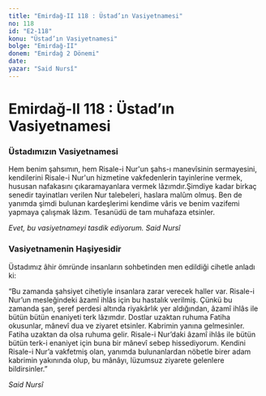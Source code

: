 ```yaml
---
title: "Emirdağ-II 118 : Üstad’ın Vasiyetnamesi"
no: 118
id: "E2-118"
konu: "Üstad’ın Vasiyetnamesi"
bolge: "Emirdağ-II"
donem: "Emirdağ 2 Dönemi"
date: 
yazar: "Said Nursî"
---
```


# Emirdağ-II 118 : Üstad’ın Vasiyetnamesi

### Üstadımızın Vasiyetnamesi

Hem benim şahsımın, hem Risale-i Nur'un şahs-ı manevîsinin sermayesini, kendilerini Risale-i Nur'un hizmetine vakfedenlerin tayinlerine vermek, hususan nafakasını çıkaramayanlara vermek lâzımdır.Şimdiye kadar birkaç senedir tayinatları verilen Nur talebeleri, haslara malûm olmuş. Ben de yanımda şimdi bulunan kardeşlerimi kendime vâris ve benim vazifemi yapmaya çalışmak lâzım. Tesanüdü de tam muhafaza etsinler.

*Evet, bu vasiyetnameyi tasdik ediyorum.*
*Said Nursî*

### Vasiyetnamenin Haşiyesidir

Üstadımız âhir ömründe insanların sohbetinden men edildiği cihetle anladı ki:

“Bu zamanda şahsiyet cihetiyle insanlara zarar verecek haller var. Risale-i Nur’un mesleğindeki âzamî ihlâs için bu hastalık verilmiş. Çünkü bu zamanda şan, şeref perdesi altında riyakârlık yer aldığından, âzamî ihlâs ile bütün bütün enaniyeti terk lâzımdır. Dostlar uzaktan ruhuma Fatiha okusunlar, mânevî dua ve ziyaret etsinler. Kabrimin yanına gelmesinler. Fatiha uzaktan da olsa ruhuma gelir. Risale-i Nur’daki âzamî ihlâs ile bütün bütün terk-i enaniyet için buna bir mânevî sebep hissediyorum. Kendini Risale-i Nur’a vakfetmiş olan, yanımda bulunanlardan nöbetle birer adam kabrimin yakınında olup, bu mânâyı, lüzumsuz ziyarete gelenlere bildirsinler.”

*Said Nursî*
